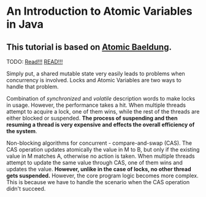 # An Introduction to Atomic Variables in Java
## This tutorial is based on [Atomic Baeldung](https://www.baeldung.com/java-atomic-variables). 
TODO: [Read!!!](https://www.baeldung.com/java-synchronized) [READ!!!](https://www.baeldung.com/java-concurrent-map)

Simply put, a shared mutable state very easily leads to problems when concurrency is involved. 
Locks and Atomic Variables are two ways to handle that problem. 

Combination of _synchronized_ and _volatile_ description words to make locks in usage. However, the performance
takes a hit. When multiple threads attempt to acquire a lock, one of them wins, while the rest of the threads
are either blocked or suspended. __The process of suspending and then resuming a thread is very expensive and 
effects the overall efficiency of the system__.

Non-blocking algorithms for concurrent - compare-and-swap (CAS). The CAS operation updates atomically the value
in M to B, but only if the existing value in M matches A, otherwise no action is taken. When multiple threads attempt
to update the same value through CAS, one of them wins and updates the value. __However, unlike in the case of locks, 
no other thread gets suspended.__ However, the core program logic becomes more complex. This is because we have to 
handle the scenario when the CAS operation didn't succeed. 